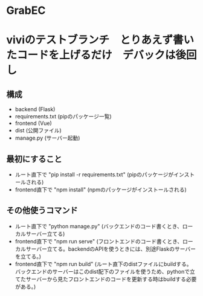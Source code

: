 # GrabEC
# viviのテストブランチ　とりあえず書いたコードを上げるだけ　デバックは後回し
## 構成
- backend (Flask)
- requirements.txt (pipのパッケージ一覧)
- frontend (Vue)
- dist (公開ファイル)
- manage.py (サーバー起動)

## 最初にすること
- ルート直下で "pip install -r requirements.txt" (pipのパッケージがインストールされる)
- frontend直下で "npm install" (npmのパッケージがインストールされる)

## その他使うコマンド
- ルート直下で "python manage.py" (バックエンドのコード書くとき、ローカルサーバー立てる)
- frontend直下で "npm run serve" (フロントエンドのコード書くとき、ローカルサーバー立てる。backendのAPIを使うときには、別途Flaskのサーバーを立てる。)
- frontend直下で "npm run build" (ルート直下のdistファイルにbuildする。バックエンドのサーバーはこのdist配下のファイルを使うため、pythonで立てたサーバーから見たフロントエンドのコードを更新する時はbuildする必要がある。)
